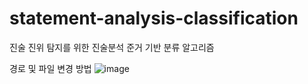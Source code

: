 # statement-analysis-classification
진술 진위 탐지를 위한 진술분석 준거 기반 분류 알고리즘

경로 및 파일 변경 방법
![image](https://user-images.githubusercontent.com/69185594/211205147-29c86bcd-2c00-4536-982e-9d13d24ca485.png)

